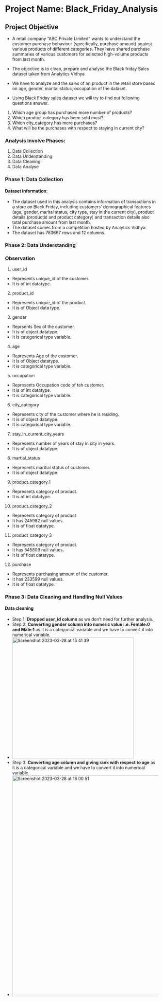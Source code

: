 # Project Name: Black_Friday_Analysis
## Project Objective
- A retail company “ABC Private Limited” wants to understand the customer purchase behaviour (specifically, purchase amount) against various products of different categories. They have shared purchase summaries of various customers for selected high-volume products from last month.
- The objective is to clean, prepare and analyse the Black friday Sales dataset taken from Analytics Vidhya.
- We have to analyze and the sales of an product in the retail store based on age, gender, marital status, occupation of the dataset. 


- Using Black Friday sales dataset we will try to find out following questions answer.
 1. Which age group has purchased more number of products?
 2. Which product category has been sold most?
 3. Which city_category has more purchases? 
 4. What will be the purchases with respect to staying in current city?
 
 ### Analysis Involve Phases:
  1. Data Collection
  2. Data Understanding
  3. Data Cleaning 
  4. Data Analyse

### Phase 1: Data Collection
#### Dataset information:
- The dataset used in this analysis contains information of transactions in a store on Black Friday, including customers' demographical features (age, gender, marital status, city type, stay in the current city), product details (productid and product category) and transaction details also total purchase amount from last month.
- The dataset comes from a competition hosted by Analytics Vidhya.
- The dataset has 783667 rows and 12 columns.

### Phase 2: Data Understanding
### Observation

  1. user_id
  - Represents unique_id of the customer.
  - It is of int datatype.
  
  2. product_id
  - Represents unique_id of the product.
  - It is of Object data type.
  
  3. gender
  - Reprsents Sex of the customer.
  - It is of object datatype.
  - It is categorical type variable.
  
  4. age
  - Represents Age of the customer.
  - It is of Object datatype.
  - It is categorical type variable. 
   
  5. occupation
  - Represents Occupation code of teh customer.
  - It is of int datatype.
  - It is categorical type variable. 
  
  
  6. city_category
  - Represents city of the customer where he is residing.
  - It is of object datatype.
  - It is categorical type variable. 
  
  7. stay_in_current_city_years
  - Represents number of years of stay in city in years.
  - It is of object datatype.
  
  8. martial_status
  - Represents maritial status of customer.
  - It is of object datatype.
  
  9. product_category_1
  - Represents category of product.
  - It is of int datatype.
 
  10. product_category_2
  - Represents category of product.
  - It has 245982 null values.
  - It is of float datatype.
  
  11. product_category_3
  - Represents category of product.
  - It has 545809 null values.
  - It is of float datatype.
  
  12. purchase
  - Represents purchasing amount of the customer.
  - It has 233599 null values.
  - It is of float datatype.

### Phase 3: Data Cleaning and Handling Null Values

#### Data cleaning
- Step 1: **Dropped user_id column** as we don't need for further analysis.
- Step 2: **Converting gender column into numeric value i.e. Female:0 and Male:1** as it is a categorical variable and we have to convert it into numerical variable.
- <img width="400" alt="Screenshot 2023-03-28 at 15 41 39" src="https://user-images.githubusercontent.com/127043120/228275171-ab09d09c-d522-4093-9f2b-52aa6a63a964.png">
- Step 3: **Converting age column and giving rank with respect to age** as it is a categorical variable and we have to convert it into numerical variable.
- <img width="726" alt="Screenshot 2023-03-28 at 16 00 51" src="https://user-images.githubusercontent.com/127043120/228280931-a1f7c6ae-2d14-4c73-8798-f5f16dae0bc0.png">

